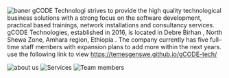 ![baner](https://github.com/Temesgenswe/gCODE-tech/assets/101357503/db70a5e7-da05-41b1-a5b8-d43f5a91ee4e)
gCODE Technologi strives to provide the high quality technological business solutions with a strong focus on the software development, 
practical based trainings, network installations and consultancy services.  gCODE Technologies, established in 2016, is located in Debre Birhan , 
North Shewa Zone, Amhara region, Ethiopia . 
The company currently has five full–time staff members with expansion plans to add more within the next years.  
use the following link to view
https://temesgenswe.github.io/gCODE-tech/

![about us](https://github.com/Temesgenswe/gCODE-tech/assets/101357503/a34268e6-5c10-4e89-bd14-c3aaba7a04ea)
![Services](https://github.com/Temesgenswe/gCODE-tech/assets/101357503/4bbd479c-4743-41e5-be2c-059a3544368c)
![Team members](https://github.com/Temesgenswe/gCODE-tech/assets/101357503/99b0ceb6-f3ad-4149-8a0c-0c348b9d70d3)


